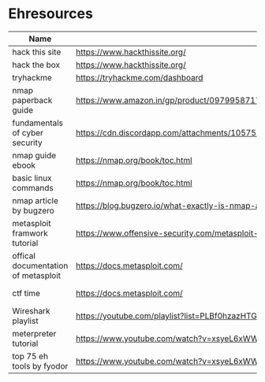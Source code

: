 # Ehresources


| Name | Source | Description |
|------|--------|-------------|
|hack this site|https://www.hackthissite.org/| |
|hack the box|https://www.hackthissite.org/| |
|tryhackme|https://tryhackme.com/dashboard| |
|nmap paperback guide|https://www.amazon.in/gp/product/0979958717/ref=ppx_yo_dt_b_asin_title_o00_s00?ie=UTF8&psc=1| |
| fundamentals of cyber security|https://cdn.discordapp.com/attachments/1057562968977580053/1057576776152391751/Kali_Linux_Hacking_A_Complete_Step_by_Step_Guide_to_Learn_the_Fundamentals_of_Cyber_Security_Hacking_and_Penetration| |
|nmap guide ebook|https://nmap.org/book/toc.html| |
|basic linux commands| https://nmap.org/book/toc.html| |
|nmap article by bugzero| https://blog.bugzero.io/what-exactly-is-nmap-and-what-can-you-do-with-it-77a2e18f73ce| |
|metasploit framwork tutorial| https://www.offensive-security.com/metasploit-unleashed/| |
|offical documentation of metasploit | https://docs.metasploit.com/ | |
|ctf time| https://docs.metasploit.com/ | website to find ctfs|
|Wireshark playlist|https://youtube.com/playlist?list=PLBf0hzazHTGPgyxeEj_9LBHiqjtNEjsgt| |
|meterpreter tutorial| https://www.youtube.com/watch?v=xsyeL6xWWy4 | |
|top 75 eh tools by fyodor| https://www.youtube.com/watch?v=xsyeL6xWWy4| |

